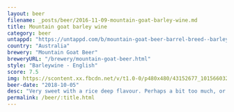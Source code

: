 ```yaml
---
layout: beer
filename: _posts/beer/2016-11-09-mountain-goat-barley-wine.md
title: Mountain goat barley wine
category: beer
untappd: "https://untappd.com/b/mountain-goat-beer-barrel-breed--barley-wine--2018-/2566609"
country: "Australia"
brewery: "Mountain Goat Beer"
breweryURL: "/brewery/mountain-goat-beer.html"
style: "Barleywine - English"
score: 7.5
img: https://scontent.xx.fbcdn.net/v/t1.0-0/p480x480/43152677_10156603261253745_2961448180442464256_n.jpg?_nc_cat=103&_nc_ht=scontent.xx&oh=f7afdf0a689e0697b67f180b0ea20637&oe=5D2CB5A6
beer-date: "2018-10-05"
desc: "Very sweet with a rice deep flavour. Perhaps a bit too much, or maybe I’m just drinking too fast"
permalink: /beer/:title.html
---
```


